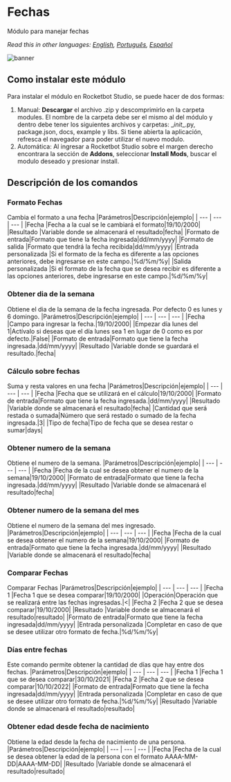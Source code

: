 



# Fechas
  
Módulo para manejar fechas  

*Read this in other languages: [English](Manual_Fechas.md), [Português](Manual_Fechas.pr.md), [Español](Manual_Fechas.es.md)*
  
![banner](imgs\Banner_fechas.png)
## Como instalar este módulo
  
Para instalar el módulo en Rocketbot Studio, se puede hacer de dos formas:
1. Manual: __Descargar__ el archivo .zip y descomprimirlo en la carpeta modules. El nombre de la carpeta debe ser el mismo al del módulo y dentro debe tener los siguientes archivos y carpetas: \__init__.py, package.json, docs, example y libs. Si tiene abierta la aplicación, refresca el navegador para poder utilizar el nuevo modulo.
2. Automática: Al ingresar a Rocketbot Studio sobre el margen derecho encontrara la sección de **Addons**, seleccionar **Install Mods**, buscar el modulo deseado y presionar install.  


## Descripción de los comandos

### Formato Fechas
  
Cambia el formato a una fecha
|Parámetros|Descripción|ejemplo|
| --- | --- | --- |
|Fecha |Fecha a la cual se le cambiará el formato|19/10/2000|
|Resultado |Variable donde se almacenará el resultado|fecha|
|Formato de entrada|Formato que tiene la fecha ingresada|dd/mm/yyyy|
|Formato de salida |Formato que tendrá la fecha recibida|dd/mm/yyyy|
|Entrada personalizada |Si el formato de la fecha es diferente a las opciones anteriores, debe ingresarse en este campo.|%d/%m/%y|
|Salida personalizada |Si el formato de la fecha que se desea recibir es diferente a las opciones anteriores, debe ingresarse en este campo.|%d/%m/%y|

### Obtener dia de la semana
  
Obtiene el dia de la semana de la fecha ingresada. Por defecto 0 es lunes y 6 domingo.
|Parámetros|Descripción|ejemplo|
| --- | --- | --- |
|Fecha |Campo para ingresar la fecha.|19/10/2000|
|Empezar día lunes del 1|Actívalo si deseas que el día lunes sea 1 en lugar de 0 como es por defecto.|False|
|Formato de entrada|Formato que tiene la fecha ingresada.|dd/mm/yyyy|
|Resultado |Variable donde se guardará el resultado.|fecha|

### Cálculo sobre fechas
  
Suma y resta valores en una fecha
|Parámetros|Descripción|ejemplo|
| --- | --- | --- |
|Fecha |Fecha que se utilizará en el cálculo|19/10/2000|
|Formato de entrada|Formato que tiene la fecha ingresada.|dd/mm/yyyy|
|Resultado |Variable donde se almacenará el resultado|fecha|
|Cantidad que será restada o sumada|Número que será restado o sumado de la fecha ingresada.|3|
|Tipo de fecha|Tipo de fecha que se desea restar o sumar|days|

### Obtener numero de la semana
  
Obtiene el numero de la semana.
|Parámetros|Descripción|ejemplo|
| --- | --- | --- |
|Fecha |Fecha de la cual se desea obtener el numero de la semana|19/10/2000|
|Formato de entrada|Formato que tiene la fecha ingresada.|dd/mm/yyyy|
|Resultado |Variable donde se almacenará el resultado|fecha|

### Obtener numero de la semana del mes
  
Obtiene el numero de la semana del mes ingresado.
|Parámetros|Descripción|ejemplo|
| --- | --- | --- |
|Fecha |Fecha de la cual se desea obtener el numero de la semana|19/10/2000|
|Formato de entrada|Formato que tiene la fecha ingresada.|dd/mm/yyyy|
|Resultado |Variable donde se almacenará el resultado|fecha|

### Comparar Fechas
  
Comparar Fechas
|Parámetros|Descripción|ejemplo|
| --- | --- | --- |
|Fecha 1 |Fecha 1 que se desea comparar|19/10/2000|
|Operación|Operación que se realizará entre las fechas ingresadas.|<|
|Fecha 2 |Fecha 2 que se desea comparar|19/10/2000|
|Resultado |Variable donde se almacenará el resultado|resultado|
|Formato de entrada|Formato que tiene la fecha ingresada|dd/mm/yyyy|
|Entrada personalizada |Completar en caso de que se desee utilizar otro formato de fecha.|%d/%m/%y|

### Días entre fechas
  
Este comando permite obtener la cantidad de días que hay entre dos fechas.
|Parámetros|Descripción|ejemplo|
| --- | --- | --- |
|Fecha 1 |Fecha 1 que se desea comparar|30/10/2021|
|Fecha 2 |Fecha 2 que se desea comparar|10/10/2022|
|Formato de entrada|Formato que tiene la fecha ingresada|dd/mm/yyyy|
|Entrada personalizada |Completar en caso de que se desee utilizar otro formato de fecha.|%d/%m/%y|
|Resultado |Variable donde se almacenará el resultado|resultado|

### Obtener edad desde fecha de nacimiento
  
Obtiene la edad desde la fecha de nacimiento de una persona.
|Parámetros|Descripción|ejemplo|
| --- | --- | --- |
|Fecha |Fecha de la cual se desea obtener la edad de la persona con el formato AAAA-MM-DD|AAAA-MM-DD|
|Resultado |Variable donde se almacenará el resultado|resultado|
